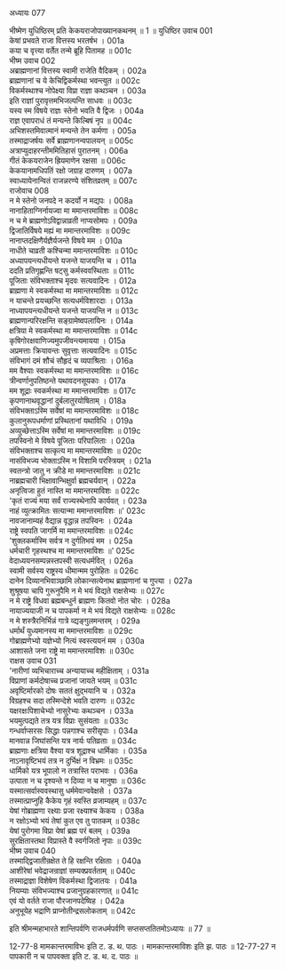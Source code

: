 अध्यायः 077

भीष्मेण युधिष्ठिरम् प्रति केकयराजोपाख्यानकथनम् ॥ 1 ॥
युधिष्ठिर उवाच 	001  
केषां प्रभवते राजा वित्तस्य भरतर्षभ ।	001a  
कया च वृत्त्या वर्तेत तन्मे ब्रूहि पितामह ॥	001c  
भीष्म उवाच 	002  
अब्राह्मणानां वित्तस्य स्वामी राजेति वैदिकम् ।	002a  
ब्राह्मणानां च ये केचिद्विकर्मस्था भवन्त्युत ॥	002c  
विकर्मस्थाश्च नोपेक्ष्या विप्रा राज्ञा कथञ्चन ।	003a  
इति राज्ञां पुरावृत्तमभिजल्पन्ति साधवः ॥	003c  
यस्य स्म विषये राज्ञः स्तेनो भवति वै द्विजः ।	004a  
राज्ञ एवापराधं तं मन्यन्ते किल्बिषं नृप ॥	004c  
अभिशस्तमिवात्मानं मन्यन्ते तेन कर्मणा ।	005a  
तस्माद्राजर्षयः सर्वे ब्राह्मणानन्वपालयन् ॥	005c  
अत्राप्युदाहरन्तीममितिहासं पुरातनम् ।	006a  
गीतं केकयराजेन ह्रियमाणेन रक्षसा ॥	006c  
केकयानामधिपतिं रक्षो जग्राह दारुणम् ।	007a  
स्वाध्यायेनान्वितं राजन्नरण्ये संशितव्रतम् ॥	007c  
राजोवाच 	008  
न मे स्तेनो जनपदे न कदर्यो न मद्यपः ।	008a  
नानाहिताग्निर्नायज्वा मा ममान्तरमाविशः ॥	008c  
न च मे ब्राह्मणोऽविद्वान्नाव्रती नाप्यसोमपः ।	009a  
द्विजातिर्विषये मह्यं मा ममान्तरमाविशः ॥	009c  
नानाप्तदक्षिणैर्यज्ञैर्यजन्ते विषये मम ।	010a  
नाधीते चाव्रती कश्चिन्मा ममान्तरमाविशः ॥	010c  
अध्यापयन्त्यधीयन्ते यजन्ते याजयन्ति च ।	011a  
ददति प्रतिगृह्णन्ति षट्सु कर्मस्ववस्थिताः ॥	011c  
पूजिताः संविभक्ताश्च मृदवः सत्यवादिनः ।	012a  
ब्राह्मणा मे स्वकर्मस्था मा ममान्तरमाविशः ॥	012c  
न याचन्ते प्रयच्छन्ति सत्यधर्मविशारदाः ।	013a  
नाध्यापयन्त्यधीयन्ते यजन्ते याजयन्ति न ॥	013c  
ब्राह्मणान्परिरक्षन्ति सङ्ग्रामेष्वपलायिनः ।	014a  
क्षत्रिया मे स्वकर्मस्था मा ममान्तरमाविशः ॥	014c  
कृषिगोरक्षवाणिज्यमुपजीवन्त्यमायया ।	015a  
अप्रमत्ताः क्रियावन्तः सुवृत्ताः सत्यवादिनः ॥	015c  
संविभागं दमं शौचं सौहृदं च व्यपाश्रिताः ।	016a  
मम वैश्याः स्वकर्मस्था मा ममान्तरमाविशः ॥	016c  
त्रीन्वर्णानुपतिष्ठन्ते यथावदनसूयकाः ।	017a  
मम शूद्राः स्वकर्मस्था मा ममान्तरमाविशः ॥	017c  
कृपणानाथवृद्धानां दुर्बलातुरयोषिताम् ।	018a  
संविभक्ताऽस्मि सर्वेषां मा ममान्तरमाविशः ॥	018c  
कुलानुरूपधर्माणां प्रस्थितानां यथाविधि ।	019a  
अव्युच्छेत्ताऽस्मि सर्वेषां मा ममान्तरमाविशः ॥	019c  
तपस्विनो मे विषये पूजिताः परिपालिताः ।	020a  
संविभक्ताश्च सत्कृत्य मा ममान्तरमाविशः ॥	020c  
नासंविभज्य भोक्ताऽस्मि न विशामि परस्त्रियम् ।	021a  
स्वतन्त्रो जातु न क्रीडे मा ममान्तरमाविशः ॥	021c  
नाब्रह्मचारी भिक्षावान्भिक्षुर्वा ब्रह्मचर्यवान् ।	022a  
अनृत्विजा हुतं नास्ति मा ममान्तरमाविशः ॥	022c  
\'कृतं राज्यं मया सर्वं राज्यस्थेनापि कार्यवत् ।	023a  
नाहं व्युत्क्रामितः सत्यान्मा ममान्तरमाविशः ॥\'	023c  
नावजानाम्यहं वैद्यान्न वृद्धान्न तपस्विनः ।	024a  
राष्ट्रे स्वपति जागर्मि मा ममान्तरमाविशः ॥	024c  
\'शुक्लकर्मास्मि सर्वत्र न दुर्गतिभयं मम ।	025a  
धर्मचारी गृहस्थश्च मा ममान्तरमाविशः ॥\'	025c  
वेदाध्ययनसम्पन्नस्तपस्वी सत्यधर्मवित् ।	026a  
स्वामी सर्वस्य राष्ट्रस्य धीमान्मम पुरोहितः ॥	026c  
दानेन दिव्यानभिवाञ्छामि लोकान्सत्येनाथ ब्राह्मणानां च गुप्त्या ।	027a  
शुश्रूषया चापि गुरूनुपैमि न मे भयं विद्यते राक्षसेभ्यः ॥	027c  
न मे राष्ट्रे विधवा ब्रह्मबन्धुर्न ब्राह्मणः कितवो नोत चोरः ।	028a  
नायाज्ययाजी न च पापकर्मा न मे भयं विद्यते राक्षसेभ्यः ॥	028c  
न मे शस्त्रैरनिर्भिन्नं गात्रे व्द्यङ्गुलमन्तरम् ।	029a  
धर्मार्थं युध्यमानस्य मा ममान्तरमाविशः ॥	029c  
गोब्राह्मणेभ्यो यज्ञेभ्यो नित्यं स्वस्त्ययनं मम ।	030a  
आशासते जना राष्ट्रे मा ममान्तरमाविशः ॥	030c  
राक्षस उवाच 	031  
\'नारीणां व्यभिचाराच्च अन्यायाच्च महीक्षिताम् ।	031a  
विप्राणां कर्मदोषाच्च प्रजानां जायते भयम् ॥	031c  
अवृष्टिर्मारको दोषः सततं क्षुद्भयानि च ।	032a  
विग्रहश्च सदा तस्मिन्देशे भवति दारुणः ॥	032c  
यक्षरक्षःपिशाचेभ्यो नासुरेभ्यः कथञ्चन ।	033a  
भयमुत्पद्यते तत्र यत्र विप्राः सुसंयताः ॥	033c  
गन्धर्वाप्सरसः सिद्धाः पन्नगाश्च सरीसृपाः ।	034a  
मानवान्न जिघांसन्ति यत्र नार्यः पतिव्रताः ॥	034c  
ब्राह्मणाः क्षत्रिया वैश्या यत्र शूद्राश्च धार्मिकाः ।	035a  
नाऽनावृष्टिभयं तत्र न दुर्भिक्षं न विभ्रमः ॥	035c  
धार्मिको यत्र भूपालो न तत्रास्ति पराभवः ।	036a  
उत्पाता न च दृश्यन्ते न दिव्या न च मानुषाः ॥	036c  
यस्मात्सर्वास्ववस्थासु धर्ममेवान्ववेक्षसे ।	037a  
तस्मात्प्राप्नुहि कैकेय गृहं स्वस्ति व्रजाम्यहम् ॥	037c  
येषां गोब्राह्मणा रक्ष्याः प्रजा रक्ष्याश्च केकय ।	038a  
न रक्षोऽभ्यो भयं तेषां कुत एव तु पातकम् ॥	038c  
येषां पुरोगमा विप्रा येषां ब्रह्म परं बलम् ।	039a  
सुरक्षितास्तथा विप्रास्ते वै स्वर्गजितो नृपाः ॥	039c  
भीष्म उवाच 	040  
तस्माद्द्विजातीन्रक्षेत ते हि रक्षन्ति रक्षिताः ।	040a  
आशीरेषां भवेद्राजन्राज्ञां सम्यक्प्रवर्तताम् ॥	040c  
तस्माद्राज्ञा विशेषेण विकर्मस्था द्विजातयः ।	041a  
नियम्याः संविभज्याश्च प्रजानुग्रहकारणात् ॥	041c  
एवं यो वर्तते राजा पौरजानपदेष्विह ।	042a  
अनुभूयेह भद्राणि प्राप्नोतीन्द्रसलोकताम् ॥ 	042c  

इति श्रीमन्महाभारते शान्तिपर्वणि राजधर्मपर्वणि सप्तसप्ततितमोऽध्यायः ॥ 77 ॥

12-77-8 मामकान्तरमाविभः इति ट. ड. थ. पाठः । मामकान्तरमाविशः इति झ. पाठः ॥ 12-77-27 न पापकारी न च पापवक्ता इति ट. ड. थ. द. पाठः ॥	
